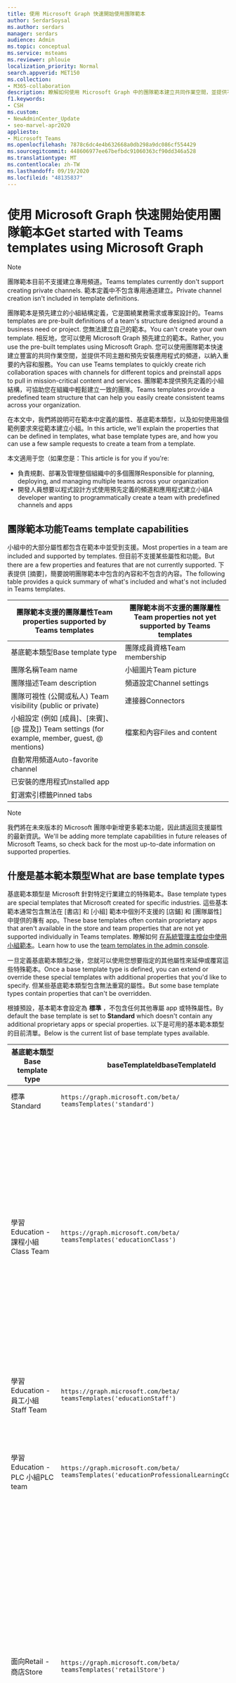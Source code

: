 ```yaml
---
title: 使用 Microsoft Graph 快速開始使用團隊範本
author: SerdarSoysal
ms.author: serdars
manager: serdars
audience: Admin
ms.topic: conceptual
ms.service: msteams
ms.reviewer: phlouie
localization_priority: Normal
search.appverid: MET150
ms.collection:
- M365-collaboration
description: 瞭解如何使用 Microsoft Graph 中的團隊範本建立共同作業空間，並提供不同主題的頻道與預先安裝應用程式，以提供內容和服務。
f1.keywords:
- CSH
ms.custom:
- NewAdminCenter_Update
- seo-marvel-apr2020
appliesto:
- Microsoft Teams
ms.openlocfilehash: 7878c6dc4e4b632668a0db298a9dc086cf554429
ms.sourcegitcommit: 448606977ee67befbdc91060363cf90dd346a528
ms.translationtype: MT
ms.contentlocale: zh-TW
ms.lasthandoff: 09/19/2020
ms.locfileid: "48135837"
---
```

# <a name="get-started-with-teams-templates-using-microsoft-graph"></a><span data-ttu-id="9e310-103">使用 Microsoft Graph 快速開始使用團隊範本</span><span class="sxs-lookup"><span data-stu-id="9e310-103">Get started with Teams templates using Microsoft Graph</span></span>

> [!NOTE]
> <span data-ttu-id="9e310-104">團隊範本目前不支援建立專用頻道。</span><span class="sxs-lookup"><span data-stu-id="9e310-104">Teams templates currently don't support creating private channels.</span></span> <span data-ttu-id="9e310-105">範本定義中不包含專用通道建立。</span><span class="sxs-lookup"><span data-stu-id="9e310-105">Private channel creation isn't included in template definitions.</span></span>

<span data-ttu-id="9e310-106">團隊範本是預先建立的小組結構定義，它是圍繞業務需求或專案設計的。</span><span class="sxs-lookup"><span data-stu-id="9e310-106">Teams templates are pre-built definitions of a team's structure designed around a business need or project.</span></span> <span data-ttu-id="9e310-107">您無法建立自己的範本。</span><span class="sxs-lookup"><span data-stu-id="9e310-107">You can't create your own template.</span></span> <span data-ttu-id="9e310-108">相反地，您可以使用 Microsoft Graph 預先建立的範本。</span><span class="sxs-lookup"><span data-stu-id="9e310-108">Rather, you use the pre-built templates using Microsoft Graph.</span></span> <span data-ttu-id="9e310-109">您可以使用團隊範本快速建立豐富的共同作業空間，並提供不同主題和預先安裝應用程式的頻道，以納入重要的內容和服務。</span><span class="sxs-lookup"><span data-stu-id="9e310-109">You can use Teams templates to quickly create rich collaboration spaces with channels for different topics and preinstall apps to pull in mission-critical content and services.</span></span> <span data-ttu-id="9e310-110">團隊範本提供預先定義的小組結構，可協助您在組織中輕鬆建立一致的團隊。</span><span class="sxs-lookup"><span data-stu-id="9e310-110">Teams templates provide a predefined team structure that can help you easily create consistent teams across your organization.</span></span>

<span data-ttu-id="9e310-111">在本文中，我們將說明可在範本中定義的屬性、基底範本類型，以及如何使用幾個範例要求來從範本建立小組。</span><span class="sxs-lookup"><span data-stu-id="9e310-111">In this article, we'll explain the properties that can be defined in templates, what base template types are, and how you can use a few sample requests to create a team from a template.</span></span>

<span data-ttu-id="9e310-112">本文適用于您（如果您是：</span><span class="sxs-lookup"><span data-stu-id="9e310-112">This article is for you if you're:</span></span>

- <span data-ttu-id="9e310-113">負責規劃、部署及管理整個組織中的多個團隊</span><span class="sxs-lookup"><span data-stu-id="9e310-113">Responsible for planning, deploying, and managing multiple teams across your organization</span></span><br>
- <span data-ttu-id="9e310-114">開發人員想要以程式設計方式使用預先定義的頻道和應用程式建立小組</span><span class="sxs-lookup"><span data-stu-id="9e310-114">A developer wanting to programmatically create a team with predefined channels and apps</span></span>

## <a name="teams-template-capabilities"></a><span data-ttu-id="9e310-115">團隊範本功能</span><span class="sxs-lookup"><span data-stu-id="9e310-115">Teams template capabilities</span></span>

<span data-ttu-id="9e310-116">小組中的大部分屬性都包含在範本中並受到支援。</span><span class="sxs-lookup"><span data-stu-id="9e310-116">Most properties in a team are included and supported by templates.</span></span> <span data-ttu-id="9e310-117">但目前不支援某些屬性和功能。</span><span class="sxs-lookup"><span data-stu-id="9e310-117">But there are a few properties and features that are not currently supported.</span></span> <span data-ttu-id="9e310-118">下表提供 [摘要]，簡要說明團隊範本中包含的內容和不包含的內容。</span><span class="sxs-lookup"><span data-stu-id="9e310-118">The following table provides a quick summary of what's included and what's not included in Teams templates.</span></span>

| <span data-ttu-id="9e310-119">**團隊範本支援的團隊屬性**</span><span class="sxs-lookup"><span data-stu-id="9e310-119">**Team properties supported by Teams templates**</span></span> | <span data-ttu-id="9e310-120">**團隊範本尚不支援的團隊屬性**</span><span class="sxs-lookup"><span data-stu-id="9e310-120">**Team properties not yet supported by Teams templates**</span></span> |
| ------------------------------------------------ | -------------------------------------------------------- |
| <span data-ttu-id="9e310-121">基底範本類型</span><span class="sxs-lookup"><span data-stu-id="9e310-121">Base template type</span></span> | <span data-ttu-id="9e310-122">團隊成員資格</span><span class="sxs-lookup"><span data-stu-id="9e310-122">Team membership</span></span> |
| <span data-ttu-id="9e310-123">團隊名稱</span><span class="sxs-lookup"><span data-stu-id="9e310-123">Team name</span></span> | <span data-ttu-id="9e310-124">小組圖片</span><span class="sxs-lookup"><span data-stu-id="9e310-124">Team picture</span></span> |
| <span data-ttu-id="9e310-125">團隊描述</span><span class="sxs-lookup"><span data-stu-id="9e310-125">Team description</span></span> | <span data-ttu-id="9e310-126">頻道設定</span><span class="sxs-lookup"><span data-stu-id="9e310-126">Channel settings</span></span> |
| <span data-ttu-id="9e310-127">團隊可視性 (公開或私人) </span><span class="sxs-lookup"><span data-stu-id="9e310-127">Team visibility (public or private)</span></span> | <span data-ttu-id="9e310-128">連接器</span><span class="sxs-lookup"><span data-stu-id="9e310-128">Connectors</span></span> |
| <span data-ttu-id="9e310-129">小組設定 (例如 [成員]、[來賓]、[@ 提及]) </span><span class="sxs-lookup"><span data-stu-id="9e310-129">Team settings (for example, member, guest, @ mentions)</span></span> | <span data-ttu-id="9e310-130">檔案和內容</span><span class="sxs-lookup"><span data-stu-id="9e310-130">Files and content</span></span> |
| <span data-ttu-id="9e310-131">自動常用頻道</span><span class="sxs-lookup"><span data-stu-id="9e310-131">Auto-favorite channel</span></span> | |
| <span data-ttu-id="9e310-132">已安裝的應用程式</span><span class="sxs-lookup"><span data-stu-id="9e310-132">Installed app</span></span> | |
| <span data-ttu-id="9e310-133">釘選索引標籤</span><span class="sxs-lookup"><span data-stu-id="9e310-133">Pinned tabs</span></span> | |

> [!NOTE]
> <span data-ttu-id="9e310-134">我們將在未來版本的 Microsoft 團隊中新增更多範本功能，因此請返回支援屬性的最新資訊。</span><span class="sxs-lookup"><span data-stu-id="9e310-134">We'll be adding more template capabilities in future releases of Microsoft Teams, so check back for the most up-to-date information on supported properties.</span></span>

## <a name="what-are-base-template-types"></a><span data-ttu-id="9e310-135">什麼是基本範本類型</span><span class="sxs-lookup"><span data-stu-id="9e310-135">What are base template types</span></span>

<span data-ttu-id="9e310-136">基底範本類型是 Microsoft 針對特定行業建立的特殊範本。</span><span class="sxs-lookup"><span data-stu-id="9e310-136">Base template types are special templates that Microsoft created for specific industries.</span></span> <span data-ttu-id="9e310-137">這些基本範本通常包含無法在 [書店] 和 [小組] 範本中個別不支援的 [店鋪] 和 [團隊屬性] 中提供的專有 app。</span><span class="sxs-lookup"><span data-stu-id="9e310-137">These base templates often contain proprietary apps that aren't available in the store and team properties that are not yet supported individually in Teams templates.</span></span> <span data-ttu-id="9e310-138">瞭解如何 [在系統管理主控台中使用小組範本](get-started-with-teams-templates.md)。</span><span class="sxs-lookup"><span data-stu-id="9e310-138">Learn how to use the [team templates in the admin console](get-started-with-teams-templates.md).</span></span>

<span data-ttu-id="9e310-139">一旦定義基底範本類型之後，您就可以使用您想要指定的其他屬性來延伸或覆寫這些特殊範本。</span><span class="sxs-lookup"><span data-stu-id="9e310-139">Once a base template type is defined, you can extend or override these special templates with additional properties that you'd like to specify.</span></span> <span data-ttu-id="9e310-140">但某些基底範本類型包含無法重寫的屬性。</span><span class="sxs-lookup"><span data-stu-id="9e310-140">But some base template types contain properties that can't be overridden.</span></span>

<span data-ttu-id="9e310-141">根據預設，基本範本會設定為 **標準** ，不包含任何其他專屬 app 或特殊屬性。</span><span class="sxs-lookup"><span data-stu-id="9e310-141">By default the base template is set to **Standard** which doesn't contain any additional proprietary apps or special properties.</span></span> <span data-ttu-id="9e310-142">以下是可用的基本範本類型的目前清單。</span><span class="sxs-lookup"><span data-stu-id="9e310-142">Below is the current list of base template types available.</span></span>

| <span data-ttu-id="9e310-143">基底範本類型</span><span class="sxs-lookup"><span data-stu-id="9e310-143">Base template type</span></span> | <span data-ttu-id="9e310-144">baseTemplateId</span><span class="sxs-lookup"><span data-stu-id="9e310-144">baseTemplateId</span></span> | <span data-ttu-id="9e310-145">此基礎範本隨附的屬性</span><span class="sxs-lookup"><span data-stu-id="9e310-145">Properties that come with this base template</span></span> |
| ------------------ | -------------- | ----------------------------------------------------- |
| <span data-ttu-id="9e310-146">標準</span><span class="sxs-lookup"><span data-stu-id="9e310-146">Standard</span></span> | `https://graph.microsoft.com/beta/`<br>`teamsTemplates('standard')` | <span data-ttu-id="9e310-147">沒有其他 app 和屬性</span><span class="sxs-lookup"><span data-stu-id="9e310-147">No additional apps and properties</span></span> |
| <span data-ttu-id="9e310-148">學習</span><span class="sxs-lookup"><span data-stu-id="9e310-148">Education -</span></span><br><span data-ttu-id="9e310-149">課程小組</span><span class="sxs-lookup"><span data-stu-id="9e310-149">Class Team</span></span> | `https://graph.microsoft.com/beta/`<br>`teamsTemplates('educationClass')` | <span data-ttu-id="9e310-150">應用</span><span class="sxs-lookup"><span data-stu-id="9e310-150">Apps:</span></span><ul><li><span data-ttu-id="9e310-151">OneNote 課程筆記本 (釘選到 [ **一般** ] 索引標籤) </span><span class="sxs-lookup"><span data-stu-id="9e310-151">OneNote Class Notebook (pinned to the **General** tab)</span></span> </li><li><span data-ttu-id="9e310-152">[作業] app (釘選到 [ **一般** ] 索引標籤) </span><span class="sxs-lookup"><span data-stu-id="9e310-152">Assignments app (pinned to the **General** tab)</span></span></li></ul> <span data-ttu-id="9e310-153">團隊屬性：</span><span class="sxs-lookup"><span data-stu-id="9e310-153">Team properties:</span></span><ul><li><span data-ttu-id="9e310-154">無法重寫 [團隊可見度] 設定為 **HiddenMembership** () </span><span class="sxs-lookup"><span data-stu-id="9e310-154">Team visibility set to **HiddenMembership** (cannot be overridden)</span></span></li></ul> |
| <span data-ttu-id="9e310-155">學習</span><span class="sxs-lookup"><span data-stu-id="9e310-155">Education -</span></span><br><span data-ttu-id="9e310-156">員工小組</span><span class="sxs-lookup"><span data-stu-id="9e310-156">Staff Team</span></span> | `https://graph.microsoft.com/beta/`<br>`teamsTemplates('educationStaff')` | <span data-ttu-id="9e310-157">應用</span><span class="sxs-lookup"><span data-stu-id="9e310-157">Apps:</span></span><ul><li><span data-ttu-id="9e310-158">OneNote 員工筆記本 (釘選到 [ **一般** ] 索引標籤) </span><span class="sxs-lookup"><span data-stu-id="9e310-158">OneNote Staff Notebook (pinned to the **General** tab)</span></span></li></ul> |
|<span data-ttu-id="9e310-159">學習</span><span class="sxs-lookup"><span data-stu-id="9e310-159">Education -</span></span><br><span data-ttu-id="9e310-160">PLC 小組</span><span class="sxs-lookup"><span data-stu-id="9e310-160">PLC team</span></span> |`https://graph.microsoft.com/beta/`<br>`teamsTemplates('educationProfessionalLearningCommunity')` | <span data-ttu-id="9e310-161">應用</span><span class="sxs-lookup"><span data-stu-id="9e310-161">Apps:</span></span><ul><li><span data-ttu-id="9e310-162">OneNote PLC 筆記本 (釘選到 [ **一般** ] 索引標籤) </span><span class="sxs-lookup"><span data-stu-id="9e310-162">OneNote PLC Notebook (pinned to the **General** tab)</span></span></ul></li>|
| <span data-ttu-id="9e310-163">面向</span><span class="sxs-lookup"><span data-stu-id="9e310-163">Retail -</span></span><br><span data-ttu-id="9e310-164">商店</span><span class="sxs-lookup"><span data-stu-id="9e310-164">Store</span></span> | `https://graph.microsoft.com/beta/`<br>`teamsTemplates('retailStore')` | <span data-ttu-id="9e310-165">管道</span><span class="sxs-lookup"><span data-stu-id="9e310-165">Channels:</span></span><ul><li><span data-ttu-id="9e310-166">倒班切換</span><span class="sxs-lookup"><span data-stu-id="9e310-166">Shift handoff</span></span></li><li><span data-ttu-id="9e310-167">教學</span><span class="sxs-lookup"><span data-stu-id="9e310-167">Learning</span></span></li></ul><span data-ttu-id="9e310-168">團隊屬性</span><span class="sxs-lookup"><span data-stu-id="9e310-168">Team properties</span></span><ul><li><span data-ttu-id="9e310-169">將團隊可見度設定為 Public</span><span class="sxs-lookup"><span data-stu-id="9e310-169">Team visibility set to Public</span></span></li></ul><span data-ttu-id="9e310-170">成員許可權</span><span class="sxs-lookup"><span data-stu-id="9e310-170">Member permissions</span></span><ul><li><span data-ttu-id="9e310-171">避免成員建立、更新或移除頻道</span><span class="sxs-lookup"><span data-stu-id="9e310-171">Prevent members from creating, updating, or removing channels</span></span></li><li><span data-ttu-id="9e310-172">防止成員新增或移除應用程式</span><span class="sxs-lookup"><span data-stu-id="9e310-172">Prevent members from adding or removing apps</span></span></li><li><span data-ttu-id="9e310-173">防止成員建立、更新或移除連接器</span><span class="sxs-lookup"><span data-stu-id="9e310-173">Prevent members from creating, updating, or removing connectors</span></span></li></ul> |
| <span data-ttu-id="9e310-174">面向</span><span class="sxs-lookup"><span data-stu-id="9e310-174">Retail -</span></span><br><span data-ttu-id="9e310-175">Manager 共同作業</span><span class="sxs-lookup"><span data-stu-id="9e310-175">Manager collaboration</span></span> | `https://graph.microsoft.com/beta/`<br>`teamsTemplates('retailManagerCollaboration')` | <span data-ttu-id="9e310-176">管道</span><span class="sxs-lookup"><span data-stu-id="9e310-176">Channels:</span></span><ul><li><span data-ttu-id="9e310-177">倒班切換</span><span class="sxs-lookup"><span data-stu-id="9e310-177">Shift handoff</span></span></li><li><span data-ttu-id="9e310-178">教學</span><span class="sxs-lookup"><span data-stu-id="9e310-178">Learning</span></span></li></ul><span data-ttu-id="9e310-179">團隊屬性：</span><span class="sxs-lookup"><span data-stu-id="9e310-179">Team properties:</span></span><ul><li><span data-ttu-id="9e310-180">[團隊可見度] 設定為 [私人]</span><span class="sxs-lookup"><span data-stu-id="9e310-180">Team visibility set to Private</span></span></li></ul><span data-ttu-id="9e310-181">成員許可權：</span><span class="sxs-lookup"><span data-stu-id="9e310-181">Member permissions:</span></span><ul><li><span data-ttu-id="9e310-182">避免成員建立、更新或移除頻道</span><span class="sxs-lookup"><span data-stu-id="9e310-182">Prevent members from creating, updating, or removing channels</span></span></li><li><span data-ttu-id="9e310-183">防止成員新增或移除應用程式</span><span class="sxs-lookup"><span data-stu-id="9e310-183">Prevent members from adding or removing apps</span></span></li><li><span data-ttu-id="9e310-184">防止成員建立、更新或移除連接器</span><span class="sxs-lookup"><span data-stu-id="9e310-184">Prevent members from creating, updating, or removing connectors</span></span></li></ul>|
| <span data-ttu-id="9e310-185">健康</span><span class="sxs-lookup"><span data-stu-id="9e310-185">Healthcare -</span></span><br><span data-ttu-id="9e310-186">Ward</span><span class="sxs-lookup"><span data-stu-id="9e310-186">Ward</span></span> |`https://graph.microsoft.com/beta/`<br>`teamsTemplates('healthcareWard')` |<span data-ttu-id="9e310-187">管道</span><span class="sxs-lookup"><span data-stu-id="9e310-187">Channels:</span></span> <ul><li><span data-ttu-id="9e310-188">公告\*</span><span class="sxs-lookup"><span data-stu-id="9e310-188">Announcements\*</span></span></li><li><span data-ttu-id="9e310-189">Huddles\*</span><span class="sxs-lookup"><span data-stu-id="9e310-189">Huddles\*</span></span></li><li><span data-ttu-id="9e310-190">輪</span><span class="sxs-lookup"><span data-stu-id="9e310-190">Rounds</span></span></li><li><span data-ttu-id="9e310-191">人員\*</span><span class="sxs-lookup"><span data-stu-id="9e310-191">Staffing\*</span></span></li><li><span data-ttu-id="9e310-192">訓練\*</span><span class="sxs-lookup"><span data-stu-id="9e310-192">Training\*</span></span></li></ul><span data-ttu-id="9e310-193">\*自動將通道</span><span class="sxs-lookup"><span data-stu-id="9e310-193">\*Auto-favorited channels</span></span> |
|<span data-ttu-id="9e310-194">健康</span><span class="sxs-lookup"><span data-stu-id="9e310-194">Healthcare -</span></span><br><span data-ttu-id="9e310-195">醫院</span><span class="sxs-lookup"><span data-stu-id="9e310-195">Hospital</span></span> | `https://graph.microsoft.com/beta/`<br>`teamsTemplates('healthcareHospital')` |<span data-ttu-id="9e310-196">管道</span><span class="sxs-lookup"><span data-stu-id="9e310-196">Channels:</span></span><ul><li><span data-ttu-id="9e310-197">公告\*</span><span class="sxs-lookup"><span data-stu-id="9e310-197">Announcements\*</span></span></li><li><span data-ttu-id="9e310-198">合規性\*</span><span class="sxs-lookup"><span data-stu-id="9e310-198">Compliance\*</span></span></li><li><span data-ttu-id="9e310-199">Custodial</span><span class="sxs-lookup"><span data-stu-id="9e310-199">Custodial</span></span></li><li><span data-ttu-id="9e310-200">人力資源</span><span class="sxs-lookup"><span data-stu-id="9e310-200">Human Resources</span></span></li></li><li><span data-ttu-id="9e310-201">藥房</span><span class="sxs-lookup"><span data-stu-id="9e310-201">Pharmacy</span></span></li></ul><span data-ttu-id="9e310-202">\*自動將通道</span><span class="sxs-lookup"><span data-stu-id="9e310-202">\*Auto-favorited channel</span></span>|
|||

## <a name="related-topics"></a><span data-ttu-id="9e310-203">相關主題</span><span class="sxs-lookup"><span data-stu-id="9e310-203">Related topics</span></span>

- <span data-ttu-id="9e310-204">在預覽中[建立小組](https://docs.microsoft.com/graph/api/team-post?view=graph-rest-beta) () </span><span class="sxs-lookup"><span data-stu-id="9e310-204">[Create team](https://docs.microsoft.com/graph/api/team-post?view=graph-rest-beta) (in preview)</span></span>
- [<span data-ttu-id="9e310-205">新團隊</span><span class="sxs-lookup"><span data-stu-id="9e310-205">New-Team</span></span>](https://docs.microsoft.com/powershell/module/teams/New-Team?view=teams-ps)
- [<span data-ttu-id="9e310-206">Microsoft 團隊的系統管理訓練</span><span class="sxs-lookup"><span data-stu-id="9e310-206">Admin training for Microsoft Teams</span></span>](itadmin-readiness.md)
- [<span data-ttu-id="9e310-207">開始使用適用於零售業的 Teams 範本</span><span class="sxs-lookup"><span data-stu-id="9e310-207">Get started with Retail Teams templates</span></span>](get-started-with-retail-teams-templates.md)
- [<span data-ttu-id="9e310-208">開始使用適用於醫療保健組織的 Teams 範本</span><span class="sxs-lookup"><span data-stu-id="9e310-208">Get started with Teams templates for Healthcare organizations</span></span>](expand-teams-across-your-org/healthcare/healthcare-templates.md)
- [<span data-ttu-id="9e310-209">管理主控台中的團隊範本快速入門</span><span class="sxs-lookup"><span data-stu-id="9e310-209">Get started with Teams templates in the admin console</span></span>](get-started-with-teams-templates-in-the-admin-console.md)
